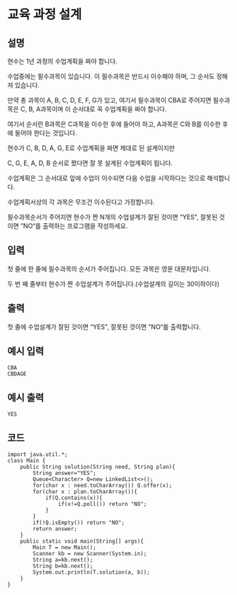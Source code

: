 # 교육 과정 설계

## 설명
현수는 1년 과정의 수업계획을 짜야 합니다.

수업중에는 필수과목이 있습니다. 이 필수과목은 반드시 이수해야 하며, 그 순서도 정해져 있습니다.

만약 총 과목이 A, B, C, D, E, F, G가 있고, 여기서 필수과목이 CBA로 주어지면 필수과목은 C, B, A과목이며 이 순서대로 꼭 수업계획을 짜야 합니다.

여기서 순서란 B과목은 C과목을 이수한 후에 들어야 하고, A과목은 C와 B를 이수한 후에 들어야 한다는 것입니다.

현수가 C, B, D, A, G, E로 수업계획을 짜면 제대로 된 설계이지만

C, G, E, A, D, B 순서로 짰다면 잘 못 설계된 수업계획이 됩니다.

수업계획은 그 순서대로 앞에 수업이 이수되면 다음 수업을 시작하다는 것으로 해석합니다.

수업계획서상의 각 과목은 무조건 이수된다고 가정합니다.

필수과목순서가 주어지면 현수가 짠 N개의 수업설계가 잘된 것이면 “YES", 잘못된 것이면 ”NO“를 출력하는 프로그램을 작성하세요.
## 입력
첫 줄에 한 줄에 필수과목의 순서가 주어집니다. 모든 과목은 영문 대문자입니다.

두 번 째 줄부터 현수가 짠 수업설계가 주어집니다.(수업설계의 길이는 30이하이다)

## 출력
첫 줄에 수업설계가 잘된 것이면 “YES", 잘못된 것이면 ”NO“를 출력합니다.

## 예시 입력
```text
CBA
CBDAGE
```

## 예시 출력
```text
YES

```


## 코드
```
import java.util.*;
class Main {	
	public String solution(String need, String plan){
		String answer="YES";
		Queue<Character> Q=new LinkedList<>();
		for(char x : need.toCharArray()) Q.offer(x);
		for(char x : plan.toCharArray()){
			if(Q.contains(x)){
				if(x!=Q.poll()) return "NO";
			}
		}
		if(!Q.isEmpty()) return "NO";
		return answer;
	}
	public static void main(String[] args){
		Main T = new Main();
		Scanner kb = new Scanner(System.in);
		String a=kb.next();
		String b=kb.next();
		System.out.println(T.solution(a, b));
	}
}
```